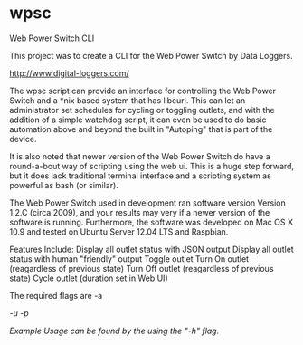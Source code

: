 wpsc
====

Web Power Switch CLI

This project was to create a CLI for the Web Power Switch by Data Loggers.

http://www.digital-loggers.com/

The wpsc script can provide an interface for controlling the Web Power Switch and a *nix based system that has libcurl. 
This can let an administrator set schedules for cycling or toggling outlets, and with the addition of a simple watchdog 
script, it can even be used to do basic automation above and beyond the built in "Autoping" that is part of the device.

It is also noted that newer version of the Web Power Switch do have a round-a-bout way of scripting using the web ui. 
This is a huge step forward, but it does lack traditional terminal interface and a scripting system as powerful as 
bash (or similar). 

The Web Power Switch used in development ran software version Version 1.2.C (circa 2009), and your results may very if
a newer version of the software is running. Furthermore, the software was developed on Mac OS X 10.9 and tested on 
Ubuntu Server 12.04 LTS and Raspbian. 

Features Include:
Display all outlet status with JSON output
Display all outlet status with human "friendly" output
Toggle outlet
Turn On outlet (reagardless of previous state)
Turn Off outlet (reagardless of previous state)
Cycle outlet (duration set in Web UI)

The required flags are
-a <address>
-u <username>
-p <password>

Example Usage can be found by the using the "-h" flag. 
